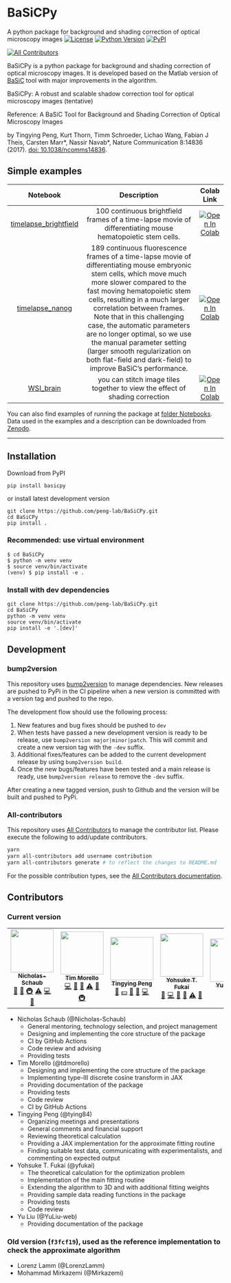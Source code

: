 # BaSiCPy
A python package for background and shading correction of optical microscopy images
[![License](https://img.shields.io/pypi/l/basicpy)](https://github.com/peng-lab/basicpy/LICENSE)
[![Python Version](https://img.shields.io/pypi/pyversions/python-basic.svg)](https://python.org)
[![PyPI](https://img.shields.io/pypi/v/python-basic.svg)](https://pypi.org/project/python-basic)
<!-- ALL-CONTRIBUTORS-BADGE:START - Do not remove or modify this section -->
[![All Contributors](https://img.shields.io/badge/all_contributors-5-orange.svg?style=flat-square)](#contributors-)
<!-- ALL-CONTRIBUTORS-BADGE:END -->

BaSiCPy is a python package for background and shading correction of optical microscopy images.
It is developed based on the Matlab version of [BaSiC](https://github.com/marrlab/BaSiC) tool with major improvements in the algorithm.

BaSiCPy: A robust and scalable shadow correction tool for optical microscopy images (tentative)

Reference: A BaSiC Tool for Background and Shading Correction of Optical Microscopy Images

by Tingying Peng, Kurt Thorn, Timm Schroeder, Lichao Wang, Fabian J Theis, Carsten Marr\*, Nassir Navab\*, Nature Communication 8:14836 (2017). [doi: 10.1038/ncomms14836](http://www.nature.com/articles/ncomms14836).

## Simple examples

|Notebook|Description|Colab Link|
| :------------------------: |:---------------:| :---------------------------------------------------: |
| [timelapse_brightfield](https://github.com/peng-lab/BaSiCPy/tree/dev/example_notebooks/timelapse_brightfield.ipynb)| 100 continuous brightfield frames of a time-lapse movie of differentiating mouse hematopoietic stem cells. | [![Open In Colab](https://colab.research.google.com/assets/colab-badge.svg)](https://colab.research.google.com/github/peng-lab/BaSiCPy/blob/dev/example_notebooks/timelapse_brightfield.ipynb) |
| [timelapse_nanog](https://github.com/peng-lab/BaSiCPy/tree/dev/example_notebooks/timelapse_nanog.ipynb)| 189 continuous fluorescence frames of a time-lapse movie of differentiating mouse embryonic stem cells, which move much more slower compared to the fast moving hematopoietic stem cells, resulting in a much larger correlation between frames. Note that in this challenging case, the automatic parameters are no longer optimal, so we use the manual parameter setting (larger smooth regularization on both flat-field and dark-field) to improve BaSiC’s performance. | [![Open In Colab](https://colab.research.google.com/assets/colab-badge.svg)](https://colab.research.google.com/github/peng-lab/BaSiCPy/blob/dev/example_notebooks/timelapse_nanog.ipynb) |
| [WSI_brain](https://github.com/peng-lab/BaSiCPy/tree/dev/example_notebooks/WSI_brain.ipynb)| you can stitch image tiles together to view the effect of shading correction | [![Open In Colab](https://colab.research.google.com/assets/colab-badge.svg)](https://colab.research.google.com/github/peng-lab/BaSiCPy/blob/dev/examples/WSI_brain.ipynb) |

You can also find examples of running the package at [folder Notebooks](https://github.com/peng-lab/BaSiCPy/tree/dev/example_notebooks). Data used in the examples and a description can be downloaded from [Zenodo](https://doi.org/10.5281/zenodo.6334809).

---

## Installation

Download from PyPI

```console
pip install basicpy
```

or install latest development version

```console
git clone https://github.com/peng-lab/BaSiCPy.git
cd BaSiCPy
pip install .
```

### Recommended: use virtual environment

```console
$ cd BaSiCPy
$ python -m venv venv
$ source venv/bin/activate
(venv) $ pip install -e .
```

### Install with dev dependencies

```console
git clone https://github.com/peng-lab/BaSiCPy.git
cd BaSiCPy
python -m venv venv
source venv/bin/activate
pip install -e '.[dev]'
```

## Development

### bump2version

This repository uses [bump2version](https://github.com/c4urself/bump2version) to manage dependencies. New releases are pushed to PyPi in the CI pipeline when a new version is committed with a version tag and pushed to the repo.

The development flow should use the following process:
1. New features and bug fixes should be pushed to `dev`
2. When tests have passed a new development version is ready to be release, use `bump2version major|minor|patch`. This will commit and create a new version tag with the `-dev` suffix.
3. Additional fixes/features can be added to the current development release by using `bump2version build`.
4. Once the new bugs/features have been tested and a main release is ready, use `bump2version release` to remove the `-dev` suffix.

After creating a new tagged version, push to Github and the version will be built and pushed to PyPi.

### All-contributors

This repository uses [All Contributors](https://allcontributors.org/) to manage the contributor list. Please execute the following to add/update contributors.

```bash
yarn
yarn all-contributors add username contribution
yarn all-contributors generate # to reflect the changes to README.md
```

For the possible contribution types, see the [All Contributors documentation](https://allcontributors.org/docs/en/emoji-key).

## Contributors

### Current version
<!-- ALL-CONTRIBUTORS-LIST:START - Do not remove or modify this section -->
<!-- prettier-ignore-start -->
<!-- markdownlint-disable -->
<table>
  <tr>
    <td align="center"><a href="https://github.com/Nicholas-Schaub"><img src="https://avatars.githubusercontent.com/u/15925882?v=4?s=100" width="100px;" alt=""/><br /><sub><b>Nicholas-Schaub</b></sub></a><br /><a href="#projectManagement-Nicholas-Schaub" title="Project Management">📆</a> <a href="https://github.com/peng-lab/BaSiCPy/pulls?q=is%3Apr+reviewed-by%3ANicholas-Schaub" title="Reviewed Pull Requests">👀</a> <a href="#infra-Nicholas-Schaub" title="Infrastructure (Hosting, Build-Tools, etc)">🚇</a> <a href="https://github.com/peng-lab/BaSiCPy/commits?author=Nicholas-Schaub" title="Tests">⚠️</a> <a href="https://github.com/peng-lab/BaSiCPy/commits?author=Nicholas-Schaub" title="Code">💻</a> <a href="#ideas-Nicholas-Schaub" title="Ideas, Planning, & Feedback">🤔</a></td>
    <td align="center"><a href="https://github.com/tdmorello"><img src="https://avatars.githubusercontent.com/u/34800427?v=4?s=100" width="100px;" alt=""/><br /><sub><b>Tim Morello</b></sub></a><br /><a href="https://github.com/peng-lab/BaSiCPy/commits?author=tdmorello" title="Code">💻</a> <a href="https://github.com/peng-lab/BaSiCPy/commits?author=tdmorello" title="Documentation">📖</a> <a href="https://github.com/peng-lab/BaSiCPy/pulls?q=is%3Apr+reviewed-by%3Atdmorello" title="Reviewed Pull Requests">👀</a> <a href="https://github.com/peng-lab/BaSiCPy/commits?author=tdmorello" title="Tests">⚠️</a> <a href="#ideas-tdmorello" title="Ideas, Planning, & Feedback">🤔</a> <a href="#infra-tdmorello" title="Infrastructure (Hosting, Build-Tools, etc)">🚇</a></td>
    <td align="center"><a href="https://github.com/tying84"><img src="https://avatars.githubusercontent.com/u/11461947?v=4?s=100" width="100px;" alt=""/><br /><sub><b>Tingying Peng</b></sub></a><br /><a href="#data-tying84" title="Data">🔣</a> <a href="#financial-tying84" title="Financial">💵</a> <a href="#projectManagement-tying84" title="Project Management">📆</a> <a href="#talk-tying84" title="Talks">📢</a> <a href="https://github.com/peng-lab/BaSiCPy/commits?author=tying84" title="Code">💻</a></td>
    <td align="center"><a href="https://github.com/yfukai"><img src="https://avatars.githubusercontent.com/u/5919272?v=4?s=100" width="100px;" alt=""/><br /><sub><b>Yohsuke T. Fukai</b></sub></a><br /><a href="#research-yfukai" title="Research">🔬</a> <a href="https://github.com/peng-lab/BaSiCPy/commits?author=yfukai" title="Code">💻</a> <a href="#ideas-yfukai" title="Ideas, Planning, & Feedback">🤔</a> <a href="https://github.com/peng-lab/BaSiCPy/pulls?q=is%3Apr+reviewed-by%3Ayfukai" title="Reviewed Pull Requests">👀</a> <a href="https://github.com/peng-lab/BaSiCPy/commits?author=yfukai" title="Tests">⚠️</a> <a href="#question-yfukai" title="Answering Questions">💬</a></td>
    <td align="center"><a href="https://github.com/YuLiu-web"><img src="https://avatars.githubusercontent.com/u/70626217?v=4?s=100" width="100px;" alt=""/><br /><sub><b>YuLiu-web</b></sub></a><br /><a href="https://github.com/peng-lab/BaSiCPy/commits?author=YuLiu-web" title="Documentation">📖</a></td>
  </tr>
</table>

<!-- markdownlint-restore -->
<!-- prettier-ignore-end -->

<!-- ALL-CONTRIBUTORS-LIST:END -->
- Nicholas Schaub (@Nicholas-Schaub)
    - General mentoring, technology selection, and project management
    - Designing and implementing the core structure of the package
    - CI by GitHub Actions
    - Code review and advising
    - Providing tests
- Tim Morello (@tdmorello)
    - Designing and implementing the core structure of the package
    - Implementing type-III discrete cosine transform in JAX
    - Providing documentation of the package
    - Providing tests
    - Code review
    - CI by GitHub Actions
- Tingying Peng (@tying84)
    - Organizing meetings and presentations
    - General comments and financial support
    - Reviewing theoretical calculation
    - Providing a JAX implementation for the approximate fitting routine
    - Finding suitable test data, communicating with experimentalists, and commenting on expected output
- Yohsuke T. Fukai (@yfukai)
    - The theoretical calculation for the optimization problem
    - Implementation of the main fitting routine
    - Extending the algorithm to 3D and with additional fitting weights
    - Providing sample data reading functions in the package
    - Providing tests
    - Code review
- Yu Liu (@YuLiu-web)
    - Providing documentation of the package


### Old version (`f3fcf19`), used as the reference implementation to check the approximate algorithm
- Lorenz Lamm (@LorenzLamm)
- Mohammad Mirkazemi (@Mirkazemi)
